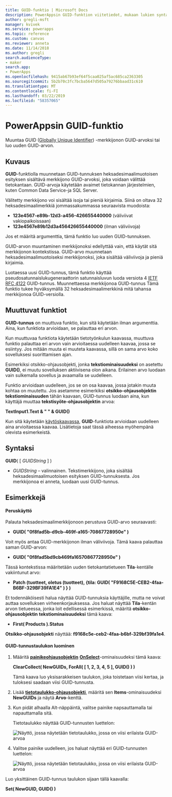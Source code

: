 ```yaml
---
title: GUID-funktio | Microsoft Docs
description: PowerAppsin GUID-funktion viitetiedot, mukaan lukien syntaksi
author: gregli-msft
manager: kvivek
ms.service: powerapps
ms.topic: reference
ms.custom: canvas
ms.reviewer: anneta
ms.date: 11/14/2018
ms.author: gregli
search.audienceType:
- maker
search.app:
- PowerApps
ms.openlocfilehash: 9415ab67b93ef64f5caa025af5ac685ca2363305
ms.sourcegitcommit: 5b2b70c3fc7bcba5647d505a79276bbaad31c610
ms.translationtype: MT
ms.contentlocale: fi-FI
ms.lasthandoff: 03/22/2019
ms.locfileid: "58357065"
---
```

# <a name="guid-function-in-powerapps"></a>PowerAppsin GUID-funktio
Muuntaa GUID ([Globally Unique Identifier](https://en.wikipedia.org/wiki/Universally_unique_identifier)) -merkkijonon GUID-arvoksi tai luo uuden GUID-arvon.

## <a name="description"></a>Kuvaus
**GUID**-funktiolla muunnetaan GUID-tunnuksen heksadesimaalimuotoisen esityksen sisältävä merkkijono GUID-arvoksi, joka voidaan välittää tietokantaan. GUID-arvoja käytetään avaimet tietokannan järjestelmien, kuten Common Data Service-ja SQL Server.

Välitetty merkkijono voi sisältää isoja tai pieniä kirjaimia. Siinä on oltava 32 heksadesimaalimerkkiä jommassakummassa seuraavista muodoista:

- **123e4567-e89b-12d3-a456-426655440000** (väliviivat vakiopaikoissaan)
- **123e4567e89b12d3a456426655440000** (ilman väliviivoja)

Jos et määritä argumenttia, tämä funktio luo uuden GUID-tunnuksen.

GUID-arvon muuntaminen merkkijonoksi edellyttää vain, että käytät sitä merkkijonon kontekstissa. GUID-arvo muunnetaan heksadesimaalimuotoiseksi merkkijonoksi, joka sisältää väliviivoja ja pieniä kirjaimia. 

Luotaessa uusi GUID-tunnus, tämä funktio käyttää pseudosatunnaislukugeneraattorin satunnaisluvun luoda versiota 4 [IETF RFC 4122](https://www.ietf.org/rfc/rfc4122.txt) GUID-tunnus. Muunnettaessa merkkijonoa GUID-tunnus Tämä funktio tukee hyväksymällä 32 heksadesimaalimerkkinä mitä tahansa merkkijonoa GUID-versiolla.

## <a name="volatile-functions"></a>Muuttuvat funktiot
**GUID-tunnus** on muuttuva funktio, kun sitä käytetään ilman argumenttia. Aina, kun funktiota arvioidaan, se palauttaa eri arvon.  

Kun muuttuvaa funktiota käytetään tietotyönkulun kaavassa, muuttuva funktio palauttaa eri arvon vain arvioitaessa uudelleen kaavaa, jossa se esiintyy. Jos mitään muuta ei muuteta kaavassa, sillä on sama arvo koko sovelluksesi suorittamisen ajan.

Esimerkiksi otsikko-ohjausobjekti, jonka **tekstiominaisuudeksi** on asetettu **GUID()**, ei muutu sovelluksen aktiivisena olon aikana. Erilainen arvo luodaan vain sulkemalla sovellus ja avaamalla se uudelleen.

Funktio arvioidaan uudelleen, jos se on osa kaavaa, jossa jotakin muuta kohtaa on muutettu. Jos asetamme esimerkiksi **otsikko-ohjausobjektin** **tekstiominaisuuden** tähän kaavaan, GUID-tunnus luodaan aina, kun käyttäjä muuttaa **tekstisyöte-ohjausobjektin** arvoa:

**TextInput1.Text & " " & GUID()**

Kun sitä käytetään [käytöskaavassa](../working-with-formulas-in-depth.md), **GUID**-funktiota arvioidaan uudelleen aina arvioitaessa kaavaa. Lisätietoja saat tässä aiheessa myöhempänä olevista esimerkeistä.

## <a name="syntax"></a>Syntaksi
**GUID**( [ *GUIDString* ] )

* *GUIDString* – valinnainen.  Tekstimerkkijono, joka sisältää heksadesimaalimuotoisen esityksen GUID-tunnuksesta. Jos merkkijonoa ei anneta, luodaan uusi GUID-tunnus.

## <a name="examples"></a>Esimerkkejä

#### <a name="basic-usage"></a>Peruskäyttö

Palauta heksadesimaalimerkkijonoon perustuva GUID-arvo seuraavasti:

* **GUID( "0f8fad5b-d9cb-469f-a165-70867728950e" )**

Voit myös antaa GUID-merkkijonon ilman väliviivoja. Tämä kaava palauttaa saman GUID-arvon:

* **GUID( "0f8fad5bd9cb469fa16570867728950e" )**

Tässä kontekstissa määritetään uuden tietokantatietueen **Tila**-kentälle vakiintunut arvo:

* **Patch (tuotteet, oletus (tuotteet), {tila: GUID( "F9168C5E-CEB2-4faa-B6BF-329BF39FA1E4" ) } )**

Et todennäköisesti halua näyttää GUID-tunnuksia käyttäjille, mutta ne voivat auttaa sovelluksen virheenkorjauksessa. Jos haluat näyttää **Tila**-kentän arvon tietueessa, jonka loit edellisessä esimerkissä, määritä **otsikko-ohjausobjektin** **tekstiominaisuudeksi** tämä kaava:

* **First( Products ).Status**

**Otsikko-ohjausobjekti** näyttää: **f9168c5e-ceb2-4faa-b6bf-329bf39fa1e4**.

#### <a name="create-a-table-of-guids"></a>GUID-tunnustaulukon luominen

1. Määritä **[painikeohjausobjektin](../controls/control-button.md)** **[OnSelect](../controls/properties-core.md)**-ominaisuudeksi tämä kaava:

    **ClearCollect( NewGUIDs, ForAll( [ 1, 2, 3, 4, 5 ], GUID() ) )**

    Tämä kaava luo yksisarakkeisen taulukon, joka toistetaan viisi kertaa, ja tuloksesi saadaan viisi GUID-tunnusta.

1. Lisää **[tietotaulukko-ohjausobjekti](../controls/control-data-table.md)**, määritä sen **Items**-ominaisuudeksi **NewGUIDs** ja näytä **Arvo**-kenttä.

1. Kun pidät alhaalla Alt-näppäintä, valitse painike napsauttamalla tai napauttamalla sitä.

    Tietotaulukko näyttää GUID-tunnusten luettelon:

    ![Näyttö, jossa näytetään tietotaulukko, jossa on viisi erilaista GUID-arvoa](media/function-guid/guid-collection-1.png)

1. Valitse painike uudelleen, jos haluat näyttää eri GUID-tunnusten luettelon:

    ![Näyttö, jossa näytetään tietotaulukko, jossa on viisi erilaista GUID-arvoa](media/function-guid/guid-collection-2.png)

Luo yksittäinen GUID-tunnus taulukon sijaan tällä kaavalla:

**Set( NewGUID, GUID() )**
